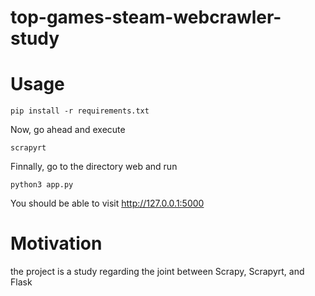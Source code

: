 # top-games-steam-webcrawler-study
# Usage
````
pip install -r requirements.txt 
````
Now, go ahead and execute 
````
scrapyrt
````

Finnally, go to the directory web and run
````
python3 app.py
````

You should be able to visit http://127.0.0.1:5000

# Motivation

the project is a study regarding the joint between Scrapy, Scrapyrt, and Flask
